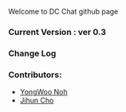 Welcome to DC Chat github page

### Current Version : ver 0.3

### Change Log

### Contributors:
  + [YongWoo Noh][dragon]
  + [Jihun Cho][jhc]

[dragon]: http://github.com/rnfn6292 "github"
[jhc]: http://github.com/creamsoup "github"